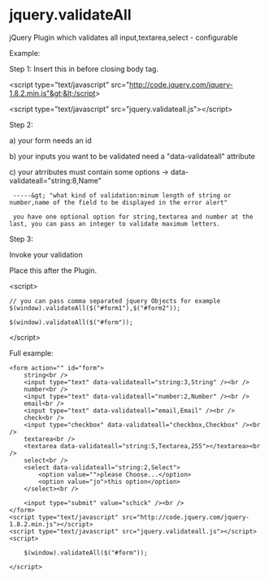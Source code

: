 jquery.validateAll
==================

jQuery Plugin which validates all input,textarea,select - configurable


Example:

Step 1:
Insert this in before closing body tag.

&lt;script type="text/javascript" src="http://code.jquery.com/jquery-1.8.2.min.js"&gt;&lt;/script&gt;

&lt;script type="text/javascript" src="jquery.validateall.js"&gt;&lt;/script&gt;


Step 2:

a) your form needs an id

b) your inputs you want to be validated need a "data-validateall" attribute

c) your atrributes must contain some options -&gt; data-validateall="string:8,Name"

	 -----&gt; "what kind of validation:minum length of string or number,name of the field to be displayed in the error alert"

	 you have one optional option for string,textarea and number at the last, you can pass an integer to validate maximum letters.


Step 3:

Invoke your validation

Place this after the Plugin.

&lt;script&gt;

	// you can pass comma separated jquery Objects for example $(window).validateAll($("#form1"),$("#form2"));

	$(window).validateAll($("#form"));		
	
&lt;/script&gt;



Full example:

	
	<form action="" id="form">
		string<br />
		<input type="text" data-validateall="string:3,String" /><br />
		number<br />
		<input type="text" data-validateall="number:2,Number" /><br />
		email<br />
		<input type="text" data-validateall="email,Email" /><br />
		check<br />
		<input type="checkbox" data-validateall="checkbox,Checkbox" /><br />
		textarea<br />
		<textarea data-validateall="string:5,Textarea,255"></textarea><br />
		select<br />
		<select data-validateall="string:2,Select">
			<option value="">please Choose...</option>
			<option value="jo">this option</option>
		</select><br />
		
		<input type="submit" value="schick" /><br />
	</form>
	<script type="text/javascript" src="http://code.jquery.com/jquery-1.8.2.min.js"></script>
	<script type="text/javascript" src="jquery.validateall.js"></script>
	<script>

		$(window).validateAll($("#form"));
		
	</script>
